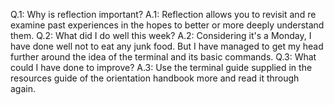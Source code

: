 Q.1: Why is reflection important?
A.1: Reflection allows you to revisit and re examine past experiences in the hopes to better or more deeply understand them.
Q.2: What did I do well this week?
A.2: Considering it's a Monday, I have done well not to eat any junk food. But I have managed to get my head further around the idea of the terminal and its basic commands.
Q.3: What could I have done to improve?
A.3: Use the terminal guide supplied in the resources guide of the orientation handbook more and read it through again.
